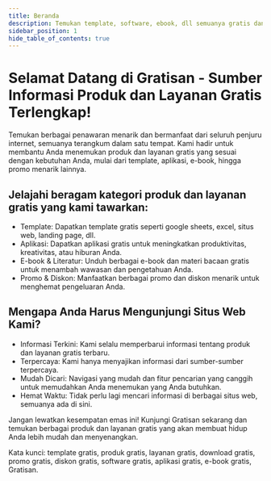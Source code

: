 ```yaml
---
title: Beranda
description: Temukan template, software, ebook, dll semuanya gratis dan legal.
sidebar_position: 1
hide_table_of_contents: true
---
```


# Selamat Datang di Gratisan - Sumber Informasi Produk dan Layanan Gratis Terlengkap!

Temukan berbagai penawaran menarik dan bermanfaat dari seluruh penjuru internet, semuanya terangkum dalam satu tempat. Kami hadir untuk membantu Anda menemukan produk dan layanan gratis yang sesuai dengan kebutuhan Anda, mulai dari template, aplikasi, e-book, hingga promo menarik lainnya.

## Jelajahi beragam kategori produk dan layanan gratis yang kami tawarkan:

- Template: Dapatkan template gratis seperti google sheets, excel, situs web, landing page, dll.
- Aplikasi: Dapatkan aplikasi gratis untuk meningkatkan produktivitas, kreativitas, atau hiburan Anda.
- E-book & Literatur: Unduh berbagai e-book dan materi bacaan gratis untuk menambah wawasan dan pengetahuan Anda.
- Promo & Diskon: Manfaatkan berbagai promo dan diskon menarik untuk menghemat pengeluaran Anda.

## Mengapa Anda Harus Mengunjungi Situs Web Kami?

- Informasi Terkini: Kami selalu memperbarui informasi tentang produk dan layanan gratis terbaru.
- Terpercaya: Kami hanya menyajikan informasi dari sumber-sumber terpercaya.
- Mudah Dicari: Navigasi yang mudah dan fitur pencarian yang canggih untuk memudahkan Anda menemukan yang Anda butuhkan.
- Hemat Waktu: Tidak perlu lagi mencari informasi di berbagai situs web, semuanya ada di sini.

Jangan lewatkan kesempatan emas ini! Kunjungi Gratisan sekarang dan temukan berbagai produk dan layanan gratis yang akan membuat hidup Anda lebih mudah dan menyenangkan.

Kata kunci: template gratis, produk gratis, layanan gratis, download gratis, promo gratis, diskon gratis, software gratis, aplikasi gratis, e-book gratis, Gratisan.